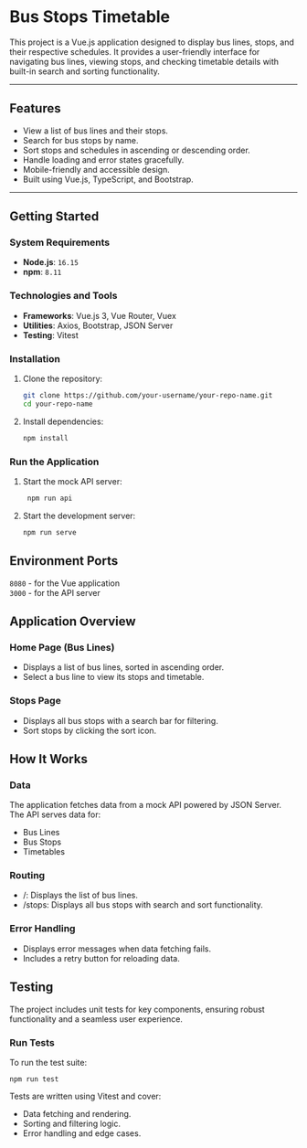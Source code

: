 # **Bus Stops Timetable**

This project is a Vue.js application designed to display bus lines, stops, and their respective schedules. It provides a user-friendly interface for navigating bus lines, viewing stops, and checking timetable details with built-in search and sorting functionality.

---

## **Features**
- View a list of bus lines and their stops.
- Search for bus stops by name.
- Sort stops and schedules in ascending or descending order.
- Handle loading and error states gracefully.
- Mobile-friendly and accessible design.
- Built using Vue.js, TypeScript, and Bootstrap.

---

## **Getting Started**

### **System Requirements**
- **Node.js**: `16.15`
- **npm**: `8.11`

### **Technologies and Tools**
- **Frameworks**: Vue.js 3, Vue Router, Vuex
- **Utilities**: Axios, Bootstrap, JSON Server
- **Testing**: Vitest

### **Installation**
1. Clone the repository:
   ```bash
   git clone https://github.com/your-username/your-repo-name.git
   cd your-repo-name

2. Install dependencies:
    ```bash
    npm install

### **Run the Application**
1. Start the mock API server:
   ```bash
    npm run api

2. Start the development server:
    ```bash
    npm run serve

## Environment Ports
`8080` - for the Vue application <br/>
`3000` - for the API server

## **Application Overview**

### **Home Page (Bus Lines)**
- Displays a list of bus lines, sorted in ascending order.
- Select a bus line to view its stops and timetable.

### **Stops Page**
- Displays all bus stops with a search bar for filtering.
- Sort stops by clicking the sort icon.

## **How It Works**
### **Data**
The application fetches data from a mock API powered by JSON Server. The API serves data for:
- Bus Lines
- Bus Stops
- Timetables
### **Routing**
- /: Displays the list of bus lines.
- /stops: Displays all bus stops with search and sort functionality.
### **Error Handling**
- Displays error messages when data fetching fails.
- Includes a retry button for reloading data.

## **Testing**
The project includes unit tests for key components, ensuring robust functionality and a seamless user experience.

### **Run Tests**
To run the test suite:

    npm run test

Tests are written using Vitest and cover:

- Data fetching and rendering.
- Sorting and filtering logic.
- Error handling and edge cases.
